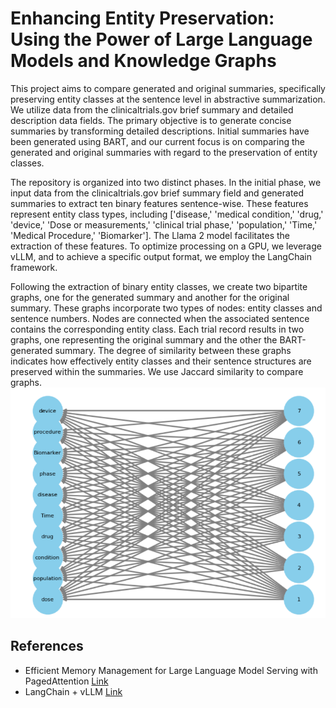 # Enhancing Entity Preservation: Using the Power of Large Language Models and Knowledge Graphs
This project aims to compare generated and original summaries, specifically preserving entity classes at the sentence level in abstractive summarization.
We utilize data from the clinicaltrials.gov brief summary and detailed description data fields. The primary objective is to generate concise summaries by transforming detailed descriptions. Initial summaries have been generated using BART, and our current focus is on comparing the generated and original summaries with regard to the preservation of entity classes.


The repository is organized into two distinct phases. In the initial phase, we input data from the clinicaltrials.gov brief summary field and generated summaries to extract ten binary features sentence-wise. These features represent entity class types, including ['disease,' 'medical condition,' 'drug,' 'device,' 'Dose or measurements,' 'clinical trial phase,' 'population,' 'Time,' 'Medical Procedure,' 'Biomarker']. The Llama 2 model facilitates the extraction of these features. To optimize processing on a GPU, we leverage vLLM, and to achieve a specific output format, we employ the LangChain framework. 


Following the extraction of binary entity classes, we create two bipartite graphs, one for the generated summary and another for the original summary. These graphs incorporate two types of nodes: entity classes and sentence numbers. Nodes are connected when the associated sentence contains the corresponding entity class. Each trial record results in two graphs, one representing the original summary and the other the BART-generated summary. The degree of similarity between these graphs indicates how effectively entity classes and their sentence structures are preserved within the summaries. We use Jaccard similarity to compare graphs.
![](data/img/predicted_graph.png)
 
## References

-  Efficient Memory Management for Large Language Model Serving with PagedAttention [Link](https://github.com/vllm-project/vllm)
- LangChain + vLLM [Link](https://python.langchain.com/docs/integrations/llms/vllm)
